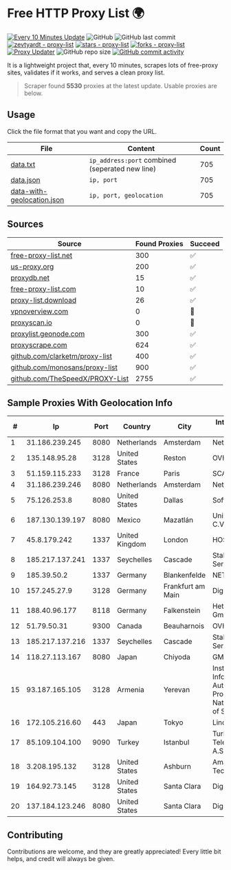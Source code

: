 
# Free HTTP Proxy List 🌍

[![Every 10 Minutes Update](https://github.com/mertguvencli/http-proxy-list/actions/workflows/main.yml/badge.svg?branch=main)](https://github.com/mertguvencli/http-proxy-list/actions/workflows/main.yml)
![GitHub](https://img.shields.io/github/license/mertguvencli/http-proxy-list)
![GitHub last commit](https://img.shields.io/github/last-commit/mertguvencli/http-proxy-list)
[![zevtyardt - proxy-list](https://img.shields.io/static/v1?label=zevtyardt&message=proxy-list&color=blue&logo=github)](https://github.com/zevtyardt/proxy-list "Go to GitHub repo")
[![stars - proxy-list](https://img.shields.io/github/stars/zevtyardt/proxy-list?style=social)](https://github.com/zevtyardt/proxy-list)
[![forks - proxy-list](https://img.shields.io/github/forks/zevtyardt/proxy-list?style=social)](https://github.com/zevtyardt/proxy-list)
[![Proxy Updater](https://github.com/zevtyardt/proxy-list/workflows/Proxy%20Updater/badge.svg)](https://github.com/zevtyardt/proxy-list/actions?query=workflow:"Proxy+Updater")
![GitHub repo size](https://img.shields.io/github/repo-size/zevtyardt/proxy-list)
[![GitHub commit activity](https://img.shields.io/github/commit-activity/m/zevtyardt/proxy-list?logo=commits)](https://github.com/zevtyardt/proxy-list/commits/main)

It is a lightweight project that, every 10 minutes, scrapes lots of free-proxy sites, validates if it works, and serves a clean proxy list.

> Scraper found **5530** proxies at the latest update. Usable proxies are below.

## Usage

Click the file format that you want and copy the URL.

|File|Content|Count|
|----|-------|-----|
|[data.txt](https://raw.githubusercontent.com/mertguvencli/http-proxy-list/main/proxy-list/data.txt)|`ip_address:port` combined (seperated new line)|705|
|[data.json](https://raw.githubusercontent.com/mertguvencli/http-proxy-list/main/proxy-list/data.json)|`ip, port`|705|
|[data-with-geolocation.json](https://raw.githubusercontent.com/mertguvencli/http-proxy-list/main/proxy-list/data-with-geolocation.json)|`ip, port, geolocation`|705|

## Sources

|Source|Found Proxies|Succeed|
|------|-------------|-------|
|[free-proxy-list.net](https://free-proxy-list.net)|300|✅|
|[us-proxy.org](https://www.us-proxy.org)|200|✅|
|[proxydb.net](http://proxydb.net)|15|✅|
|[free-proxy-list.com](https://free-proxy-list.com/?page=&port=&type%5B%5D=http&type%5B%5D=https&up_time=0&search=Search)|10|✅|
|[proxy-list.download](https://www.proxy-list.download/HTTP)|26|✅|
|[vpnoverview.com](https://vpnoverview.com/privacy/anonymous-browsing/free-proxy-servers)|0|🚫|
|[proxyscan.io](https://www.proxyscan.io)|0|🚫|
|[proxylist.geonode.com](https://proxylist.geonode.com/api/proxy-list?limit=300&page=1&sort_by=lastChecked&sort_type=desc&protocols=http,https)|300|✅|
|[proxyscrape.com](https://api.proxyscrape.com/v2/?request=displayproxies&protocol=http&timeout=10000&country=all&ssl=all&anonymity=all)|624|✅|
|[github.com/clarketm/proxy-list](https://raw.githubusercontent.com/clarketm/proxy-list/master/proxy-list-raw.txt)|400|✅|
|[github.com/monosans/proxy-list](https://raw.githubusercontent.com/monosans/proxy-list/main/proxies/http.txt)|900|✅|
|[github.com/TheSpeedX/PROXY-List](https://raw.githubusercontent.com/TheSpeedX/PROXY-List/master/http.txt)|2755|✅|


## Sample Proxies With Geolocation Info

|#|Ip|Port|Country|City|Internet Service Provider|
|-|--|----|-------|----|-------------------------|
|1|31.186.239.245|8080|Netherlands|Amsterdam|NetSkope Inc|
|2|135.148.95.28|3128|United States|Reston|OVH SAS|
|3|51.159.115.233|3128|France|Paris|SCALEWAY|
|4|31.186.239.246|8080|Netherlands|Amsterdam|NetSkope Inc|
|5|75.126.253.8|8080|United States|Dallas|SoftLayer|
|6|187.130.139.197|8080|Mexico|Mazatlán|Uninet S.A. de C.V.|
|7|45.8.179.242|1337|United Kingdom|London|HOSTLAND|
|8|185.217.137.241|1337|Seychelles|Cascade|Stallion Network Services Limited|
|9|185.39.50.2|1337|Germany|Blankenfelde|NETZNUTZ|
|10|157.245.27.9|3128|Germany|Frankfurt am Main|DigitalOcean, LLC|
|11|188.40.96.177|8118|Germany|Falkenstein|Hetzner Online GmbH|
|12|51.79.50.31|9300|Canada|Beauharnois|OVH SAS|
|13|185.217.137.216|1337|Seychelles|Cascade|Stallion Network Services Limited|
|14|118.27.113.167|8080|Japan|Chiyoda|GMO Internet, Inc.|
|15|93.187.165.105|3128|Armenia|Yerevan|Institute for Informatics and Automation Problems of National Academy of Scienc|
|16|172.105.216.60|443|Japan|Tokyo|Linode, LLC|
|17|85.109.104.100|9090|Turkey|Istanbul|Turk Telekomunikasyon A.S|
|18|3.208.195.132|3128|United States|Ashburn|Amazon Technologies Inc.|
|19|164.92.73.145|3128|United States|Santa Clara|DigitalOcean, LLC|
|20|137.184.123.246|8080|United States|Santa Clara|DigitalOcean, LLC|



## Contributing

Contributions are welcome, and they are greatly appreciated! Every
little bit helps, and credit will always be given.

